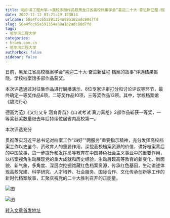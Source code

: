 ```yaml
---
title: 哈尔滨工程大学->我校多部作品获黑龙江省高校档案学会“喜迎二十大·奋进新征程·档案的故事”评选活动一等奖 | hrbeu.com.cn
date: 2022-11-12 01:21:49.183814
urlname: 56a4fcc65a591354a89a182adc80d7fd
slug: 56a4fcc65a591354a89a182adc80d7fd
tags: 
- 哈尔滨工程大学
categories:
- hrbeu.com.cn
- 哈尔滨工程大学
authorbox: false
sidebar: false
---
```

日前，黑龙江省高校档案学会“喜迎二十大·奋进新征程·档案的故事”评选结果揭晓，学校档案馆多部作品获奖。

本次评选通过对征集作品进行展播演示、8位专家评审打分和讨论评议等环节，最终确定一等奖作品6项，二等奖作品10项，三等奖作品13项。其中，学校档案馆《碧海丹心

德高为范》《又红又专 涵育青苗》《口试考试 真刀真枪》3部作品斩获一等奖，一等奖获奖数量继去年后持续位居省内高校第一。

本次评选充分
<!--more-->
贯彻落实习近平总书记对档案工作“四好”“两服务”重要指示精神，充分发挥高校档案工作以史鉴今、资政育人的重要作用，深挖高校档案资源的价值，讲好档案背后的中国故事，进一步提升和发挥高等教育在中国特色社会主义事业中的重要作用，以档案视角生动展现党的重大成就和历史经验，生动展现高等教育的新变化、新面貌、新气象，多角度、深层次挖掘馆藏红色档案资源，传承红色基因，生动讲述体现高校党建、科学研究、人才培养、社会服务、国际合作、文化传承创新等工作的新时代档案故事，汇聚庆祝党的二十大胜利召开的正能量。

![图](http://gongxue.cn/__local/1/2E/33/47752720FBA4DDE0A6556624D65_97EE0B1D_156F8.jpg)

![图](http://gongxue.cn/__local/4/7A/EA/77D0A51F873B8A0A6CCFA049B3F_47D48AAC_12640.jpg)

[转入文章首发地址](http://gongxue.cn/info/1015/73531.htm)